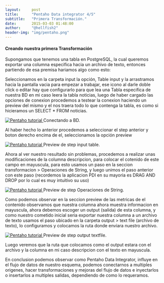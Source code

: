 ```yaml
---
layout:     post
title:      "Pentaho Data integrator 4/5"
subtitle:   "Primera Transformación."
date:       2015-03-03 01:48:00
author:     "@hellfish2"
header-img: "img/pentaho.png"
---
```


#### Creando nuestra primera Transformación

Supongamos que tenemos una tabla en PostgreSQL, la cual queremos exportar una columna especifica hacia un archivo de texto, entonces partiendo de esa premisa hariamos algo como esto:

Seleccionamos en la carpeta input la opción, Table input y la arrastramos hacia la pantalla vacia para empezar a trabajar, ese icono al darle doble click o editar hay que configurarlo para que lea una Tabla especifica de nuestra BD en mi caso leera la tabla noticias, luego de haber cargado las opciones de conexion procedemos a testear la conexion haciendo un preview del mismo y el nos traera todo lo que contenga la tabla, es como si hicieramos un SELECT * FROM noticias.

<p class="centerImage">
<a href="#">
<img src="{{ site.baseurl }}/img/pentaho_5.png" alt="Pentaho tutorial">
</a>
<span class="caption text-muted">Conectando a BD.</span>
</p>

Al haber hecho lo anterior procedemos a seleccionar el step anterior y boton derecho encima de el, seleccionamos la opción preview

<p class="centerImage">
<a href="#">
<img src="{{ site.baseurl }}/img/pentaho_7.png" alt="Pentaho tutorial">
</a>
<span class="caption text-muted">Preview de step input table.</span>
</p>

Ahora al ver nuestro resultado sin problemas, procedemos a realizar unas modificaciones de la columna descripcion, para colocar el cotenido de este campo en mayuscula, para esto usamos un paso en la seccion transformacion > Operaciones de String, y luego unimos el paso anterior con este paso (recordemos la aplicacion PDI en su mayoria es DRAG AND DROP por lo cual es muy intuitivo su uso)

<p class="centerImage">
<a href="#">
<img src="{{ site.baseurl }}/img/pentaho_8.png" alt="Pentaho tutorial">
</a>
<span class="caption text-muted">Preview de step Operaciones de String.</span>
</p>

Como podemos observar en la seccion preview de las metricas de el contenido observamos que nuestra columna ahora muestra informacion en mayuscula, ahora debemos escoger un output (salida) de esta columna, y como nuestro cometido inicial seria exportar nuestra columna a un archivo de texto usamos el paso ubicado en la carpeta output > text file (archivo de texto), lo configuramos y colocamos la ruta donde enviara nuestro archivo.

<p class="centerImage">
<a href="#">
<img src="{{ site.baseurl }}/img/pentaho_9.png" alt="Pentaho tutorial">
</a>
<span class="caption text-muted">Preview de step output textfile.</span>
</p>

Luego veremos que la ruta que colocamos como el output estara con el archivo y la columna en mi caso descripcion con el texto en mayuscula.

En conclusion podemos observar como Pentaho Data Integrator, influye en el flujo de datos de nuestro esquema, podemos conectarnos a multiples origenes, hacer transformaciones y mejoras del flujo de datos e inyectarlos o insertarlos a multiples salidas, dependiendo de como lo requeramos.
